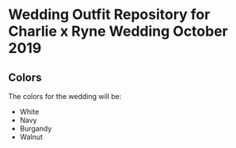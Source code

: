 # Wedding Outfit Repository for Charlie x Ryne Wedding October 2019

## Colors
The colors for the wedding will be:
* White
* Navy
* Burgandy
* Walnut
